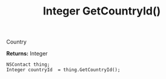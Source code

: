 ﻿---
uid: crmscript_ref_NSContact_GetCountryId
title: Integer GetCountryId()
intellisense: NSContact.GetCountryId
keywords: NSContact, GetCountryId
so.topic: reference
---

Country

**Returns:** Integer


```crmscript
NSContact thing;
Integer countryId  = thing.GetCountryId();
```


